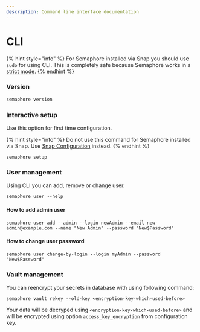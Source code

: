 ```yaml
---
description: Command line interface documentation
---
```


# CLI

{% hint style="info" %}
For Semaphore installed via Snap you should use `sudo` for using CLI. This is completely safe because Semaphore works in a [strict mode](https://snapcraft.io/docs/snap-confinement).
{% endhint %}

### Version

```bash
semaphore version
```

### Interactive setup

Use this option for first time configuration.

{% hint style="info" %}
Do not use this command for Semaphore installed via Snap. Use [Snap Configuration](./configuration#snap-configuration) instead.
{% endhint %}

```
semaphore setup
```

### User management

Using CLI you can add, remove or change user.

```
semaphore user --help
```

#### How to add admin user
```
semaphore user add --admin --login newAdmin --email new-admin@example.com --name "New Admin" --password "New$Password"
```

#### How to change user password
```
semaphore user change-by-login --login myAdmin --password "New$Password"
```

### Vault management

You can reencrypt your secrets in database with using following command:

```
semaphore vault rekey --old-key <encryption-key-which-used-before>
```

Your data will be decryped using `<encryption-key-which-used-before>` and will be encrypted using option `access_key_encryption` from configuration key.


